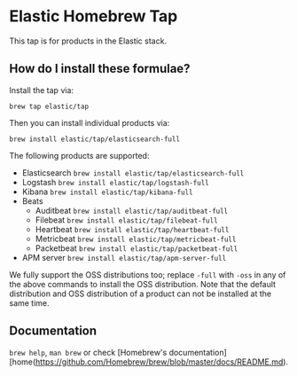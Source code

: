# Elastic Homebrew Tap

This tap is for products in the Elastic stack.

## How do I install these formulae?

Install the tap via:

    brew tap elastic/tap

Then you can install individual products via:

    brew install elastic/tap/elasticsearch-full

The following products are supported:

* Elasticsearch `brew install elastic/tap/elasticsearch-full`
* Logstash `brew install elastic/tap/logstash-full`
* Kibana `brew install elastic/tap/kibana-full`
* Beats
  * Auditbeat `brew install elastic/tap/auditbeat-full`
  * Filebeat `brew install elastic/tap/filebeat-full`
  * Heartbeat `brew install elastic/tap/heartbeat-full`
  * Metricbeat `brew install elastic/tap/metricbeat-full`
  * Packetbeat `brew install elastic/tap/packetbeat-full`
* APM server `brew install elastic/tap/apm-server-full`

We fully support the OSS distributions too; replace `-full` with `-oss`
in any of the above commands to install the OSS distribution. Note that
the default distribution and OSS distribution of a product can not be
installed at the same time.

## Documentation
`brew help`, `man brew` or check [Homebrew's documentation][home(https://github.com/Homebrew/brew/blob/master/docs/README.md).
